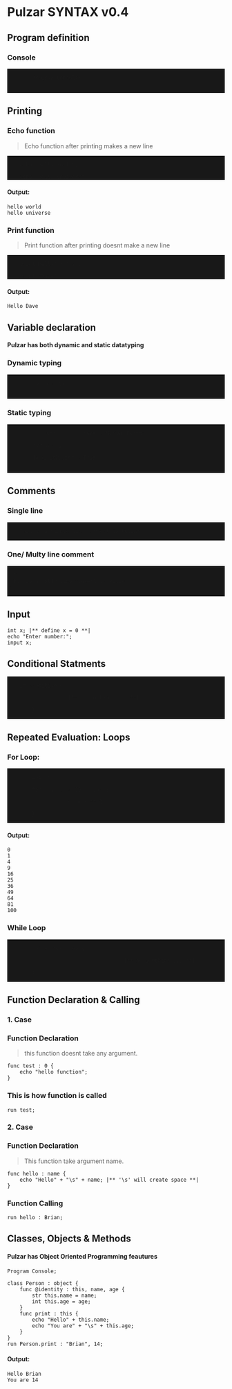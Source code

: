 # Pulzar SYNTAX v0.4

<link rel="stylesheet" type="text/css" href="code.css">

## Program definition
### Console
<div style="background-color:#181818">
    <code class="code1">
        <span class="func">Program </span><span class="normal">Console; </span><br>
    </code>
</div>

## Printing 
### Echo function
> Echo function after printing makes a new line
<div style="background-color : #181818">
    <code class="code1">
    <span class="func">echo </span><span class="inq">"hello world"</span><span class="normal">;</span><br>
    <span class="func">echo </span><span class="inq">"hello unviverse</span><span class="normal">;</span>
</code>
</div>

#### Output:
    hello world
    hello universe

### Print function
> Print function after printing doesnt make a new line
<div style="background-color : #181818">
    <code class="code1">
    <span class="func">print </span><span class="inq">Hello" + "\s"</span><span class="normal">;</span><br>
    <span class="func">print </span><span class="inq">"Dave"</span><span class="normal">;</span>
</code>
</div>

#### Output:
    Hello Dave

## Variable declaration
#### Pulzar has both dynamic and static datatyping
### Dynamic typing
<div style="background-color : #181818">
    <code class="code1">
        <span style="margin: 2px"></span><span class="func">var</span><span class="normal"> x</span><span class="symbol"> = </span><span class="num">10</span><span class="normal">;</span><br>
    </code>
</div>

### Static typing
<div style="background-color : #181818">
    <code class="code1">
            <span style="margin: 2px"></span><span class="func">str         </span><span class="normal">name</span><span class="symbol"> = </span><span class="inq">"Brian Turza"</span><span class="normal">;</span><br>
        <span style="margin: 2px"></span><span class="func">int</span><span class="normal"> a</span><span class="symbol"> = </span><span class="num">14</span><span class="normal">;</span><br>
        <span style="margin: 2px"></span><span class="func">bool</span><span class="normal"> isPulzar</span><span class="symbol"> = </span><span class="num">True</span><span class="normal">;</span><br>
        </code>
        </div>

## Comments
### Single line
<div style="background-color : #181818">
<code class="code1">
 <span class="comment">\\ This is a single line comment in Pulzar</span><br>
</code>
</div>

### One/ Multy line comment
<div style="background-color : #181818">
<code class="code1">
 <span class="comment">|* <br> This is a multy line comment in Pulzar <br> *|</span><br>
</code>
</div>

## Input
    int x; |** define x = 0 **|
    echo "Enter number:";
    input x;



## Conditional Statments
<div style="background-color : #181818">
<code class="code1">
    <span class="func">if</span><span class="normal"> condition<span> {</span><br>
        <span style="margin-right:1.66rem"></span>        <span class="comment">|** do somthing ... **|    </span><br>
        <span class="normal">}</span>
        </code>
</div>

## Repeated Evaluation: Loops
### For Loop:
<div style="background-color : #181818">
    <code class="code1">
        <span class="func">int</span><span class="normal"> x;</span><br>
        <span class="func">for</span><span class="normal"> x</span><span class="symbol"> :: </span><span class="normal">x</span><span class="symbol"> <= </span><span class="num">10</span><span class="symbol"> ::</span><span class="normal"> x++ {</span><br>
        <span style="margin-right:1.66rem"></span>        <span class="func">echo</span><span class="normal"> x</span><span class="symbol"> **</span><span class="num"> 2</span><span class="normal">;</span><br>
        <span class="normal">}</span>
        </code>
</div>

#### Output:
    0
    1
    4
    9
    16
    25
    36
    49
    64
    81
    100

### While Loop
<div style="background-color : #181818">
    <code class="code1">
        <span class="func">while</span><span class="normal"> condition<span> {</span><br>
        <span style="margin-right:1.66rem"></span>                          <span class="comment">|** do somthing ... **|</span><br>
        <span class="normal">}</span>
        </code>
</div>

## Function Declaration & Calling
### 1. Case
### Function Declaration
> this function doesnt take any argument.

    func test : 0 { 
        echo "hello function";
    }

### This is how function is called
    run test;

### 2. Case

### Function Declaration
> This function take argument name. 

    func hello : name {
        echo "Hello" + "\s" + name; |** '\s' will create space **|
    }
### Function Calling

    run hello : Brian;

## Classes, Objects & Methods
#### Pulzar has Object Oriented Programming feautures
    Program Console;

    class Person : object {
        func @identity : this, name, age {
            str this.name = name;
            int this.age = age;
        } 
        func print : this {
            echo "Hello" + this.name;
            echo "You are" + "\s" + this.age;
        }
    }
    run Person.print : "Brian", 14;

#### Output:
    Hello Brian
    You are 14